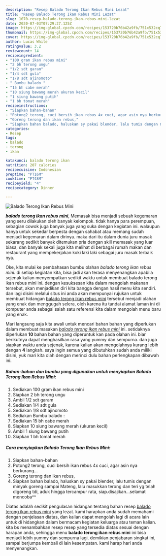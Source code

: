 ```yaml
---
description: "Resep Balado Terong Ikan Rebus Mini Lezat"
title: "Resep Balado Terong Ikan Rebus Mini Lezat"
slug: 1070-resep-balado-terong-ikan-rebus-mini-lezat
date: 2020-07-03T07:29:27.125Z
image: https://img-global.cpcdn.com/recipes/153720b76b42a9fb/751x532cq70/balado-terong-ikan-rebus-mini-foto-resep-utama.jpg
thumbnail: https://img-global.cpcdn.com/recipes/153720b76b42a9fb/751x532cq70/balado-terong-ikan-rebus-mini-foto-resep-utama.jpg
cover: https://img-global.cpcdn.com/recipes/153720b76b42a9fb/751x532cq70/balado-terong-ikan-rebus-mini-foto-resep-utama.jpg
author: Lucas White
ratingvalue: 3.2
reviewcount: 14
recipeingredient:
- "100 gram ikan rebus mini"
- "2 bh terong ungu"
- "1/2 sdt garam"
- "1/4 sdt gula"
- "1/8 sdt ajinomoto"
- " Bumbu balado "
- "15 bh cabe merah"
- "10 siung bawang merah ukuran kecil"
- "1 siung bawang putih"
- "1 bh tomat merah"
recipeinstructions:
- "Siapkan bahan-bahan"
- "Potong2 terong, cuci bersih ikan rebus 4x cuci, agar asin nya berkurang..."
- "Goreng terong dan ikan rebus,"
- "Siapkan bahan balado, haluskan sy pakai blender, lalu tumis dengan minyak goreng sampai Mateng, lalu masukkan terong dan teri yg telah digoreng tdi, aduk hingga tercampur rata, siap.disajikan...selamat mencoba^^"
categories:
- Resep
tags:
- balado
- terong
- ikan

katakunci: balado terong ikan 
nutrition: 207 calories
recipecuisine: Indonesian
preptime: "PT16M"
cooktime: "PT48M"
recipeyield: "4"
recipecategory: Dinner

---
```



![Balado Terong Ikan Rebus Mini](https://img-global.cpcdn.com/recipes/153720b76b42a9fb/751x532cq70/balado-terong-ikan-rebus-mini-foto-resep-utama.jpg)

<b><i>balado terong ikan rebus mini</i></b>, Memasak bisa menjadi sebuah kegemaran yang seru dilakukan oleh banyak kelompok. tidak hanya para perempuan, sebagian cowok juga banyak juga yang suka dengan kegiatan ini. walaupun hanya untuk sekedar berpesta dengan sahabat atau memang sudah menjadi kegemaran dalam dirinya. maka dari itu dalam dunia juru masak sekarang sedikit banyak ditemukan pria dengan skill memasak yang luar biasa, dan banyak sekali juga kita melihat di berbagai rumah makan dan restaurant yang mempekerjakan koki laki laki sebagai juru masak terbaik nya.



Oke, kita mulai ke pembahasan bumbu olahan <i>balado terong ikan rebus mini</i>. di setiap kegiatan kita, bisa jadi akan terasa menyenangkan apabila sejenak kalian menyempatkan sedikit waktu untuk membuat balado terong ikan rebus mini ini. dengan kesuksesan kita dalam mengolah makanan tersebut, akan menjadikan diri kita bangga dengan hasil menu kita sendiri. dan lagi disini melalui situs ini anda akan mempunyai rujukan untuk membuat hidangan <u>balado terong ikan rebus mini</u> tersebut menjadi olahan yang enak dan menggugah selera, oleh karena itu tandai alamat laman ini di komputer anda sebagai salah satu referensi kita dalam mengolah menu baru yang enak.


Mari langsung saja kita awali untuk mencari bahan bahan yang diperlukan dalam membuat masakan <u><i>balado terong ikan rebus mini</i></u> ini. setidaknya diperlukan <b>10</b> bahan bahan yang diperuntuk kan pada olahan ini. biar berikutnya dapat menghasilkan rasa yang yummy dan sempurna. dan juga siapkan waktu anda sejenak, karena kalian akan mengolahnya kurang lebih dengan <b>4</b> langkah. saya ingin semua yang dibutuhkan sudah anda miliki disini, yuk mari kita olah dengan merinci dulu bahan perlengkapan dibawah ini.

<!--inarticleads1-->

##### Bahan-bahan dan bumbu yang digunakan untuk menyiapkan Balado Terong Ikan Rebus Mini:

1. Sediakan 100 gram ikan rebus mini
1. Siapkan 2 bh terong ungu
1. Ambil 1/2 sdt garam
1. Sediakan 1/4 sdt gula
1. Sediakan 1/8 sdt ajinomoto
1. Sediakan  Bumbu balado :
1. Sediakan 15 bh cabe merah
1. Siapkan 10 siung bawang merah (ukuran kecil)
1. Ambil 1 siung bawang putih
1. Siapkan 1 bh tomat merah




<!--inarticleads2-->

##### Cara menyiapkan Balado Terong Ikan Rebus Mini:

1. Siapkan bahan-bahan
1. Potong2 terong, cuci bersih ikan rebus 4x cuci, agar asin nya berkurang...
1. Goreng terong dan ikan rebus,
1. Siapkan bahan balado, haluskan sy pakai blender, lalu tumis dengan minyak goreng sampai Mateng, lalu masukkan terong dan teri yg telah digoreng tdi, aduk hingga tercampur rata, siap.disajikan...selamat mencoba^^




Diatas adalah sedikit pengulasan hidangan tentang bahan resep <u>balado terong ikan rebus mini</u> yang lezat. kami harapkan anda sudah memahami dengan penjelasan diatas, dan kalian dapat mengolah lagi di acara lain untuk di hidangkan dalam bermacam kegiatan keluarga atau teman kalian. kita bs menambahkan resep resep yang tersedia diatas sesuai dengan harapan anda, sehingga menu <b>balado terong ikan rebus mini</b> ini bisa menjadi lebih yummy dan sempurna lagi. demikian penjabaran singkat ini, sampai berjumpa kembali di lain kesempatan. kami harap hari anda menyenangkan.

